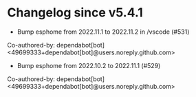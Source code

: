 # Changelog since v5.4.1
- Bump esphome from 2022.11.1 to 2022.11.2 in /vscode (#531)

Co-authored-by: dependabot[bot] <49699333+dependabot[bot]@users.noreply.github.com> 
- Bump esphome from 2022.10.2 to 2022.11.1 (#529)

Co-authored-by: dependabot[bot] <49699333+dependabot[bot]@users.noreply.github.com> 
